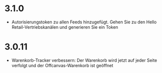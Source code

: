 # 3.1.0
* Autorisierungstoken zu allen Feeds hinzugefügt. Gehen Sie zu den Hello Retail-Vertriebskanälen und generieren Sie ein Token

# 3.0.11
* Warenkorb-Tracker verbessern: Der Warenkorb wird jetzt auf jeder Seite verfolgt und der Offcanvas-Warenkorb ist geöffnet
